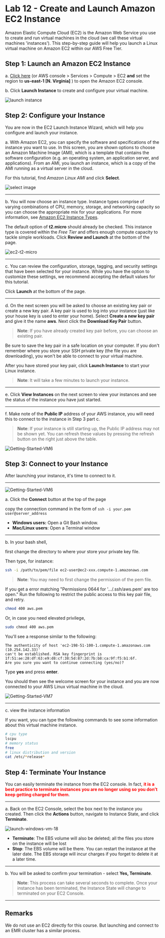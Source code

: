 # Lab 12 - Create and Launch Amazon EC2 Instance

Amazon Elastic Compute Cloud (EC2) is the Amazon Web Service you use to create and run virtual machines in the cloud (we call these virtual machines 'instances'). This step-by-step guide will help you launch a Linux virtual machine on Amazon EC2 within our AWS Free Tier.

## Step 1: Launch an Amazon EC2 Instance

a. [Click here](https://console.aws.amazon.com/ec2/v2/home?region=us-east-1#) (or AWS console > Services > Compute > EC2 **and** set the region to **us-east-1 [N. Virginia]** ) to open the Amazon EC2 console. 

b. Click **Launch Instance** to create and configure your virtual machine.

![launch instance](img/launch-instance.png)

## Step 2: Configure your Instance
You are now in the EC2 Launch Instance Wizard, which will help you configure and launch your instance.

a. With Amazon EC2, you can specify the software and specifications of the instance you want to use. In this screen, you are shown options to choose an Amazon Machine Image (AMI), which is a template that contains the software configuration (e.g. an operating system, an application server, and applications).  From an AMI, you launch an instance, which is a copy of the AMI running as a virtual server in the cloud.

For this tutorial, find *Amazon Linux AMI* and click **Select**.

![select image](img/select_image.png)

***

b. You will now choose an instance type. Instance types comprise of varying combinations of CPU, memory, storage, and networking capacity so you can choose the appropriate mix for your applications. For more information, see [Amazon EC2 Instance Types](https://aws.amazon.com/ec2/instance-types/).


The default option of **t2.micro** should already be checked. This instance type is covered within the *Free Tier* and offers enough compute capacity to tackle simple workloads. Click **Review and Launch** at the bottom of the page.

![ec2-t2-micro](img/ec2-t2-micro.png)

***

c. You can review the configuration, storage, tagging, and security settings that have been selected for your instance. While you have the option to customize these settings, we recommend accepting the default values for this tutorial. 

Click **Launch** at the bottom of the page.

***

d. On the next screen you will be asked to choose an existing key pair or create a new key pair. A key pair is used to log into your instance (just like your house key is used to enter your home). Select **Create a new key pair** and give it the name **aws**. Next click the **Download Key Pair** button.

> **Note**: If you have already created key pair before, you can choose an existing pair.

Be sure to save the key pair in a safe location on your computer. If you don't remember where you store your SSH private key (the file you are downloading), you won't be able to connect to your virtual machine.

After you have stored your key pair, click **Launch Instance** to start your Linux instance.

> **Note**: It will take a few minutes to launch your instance.


***

e. Click **View Instances** on the next screen to view your instances and see the status of the instance you have just started.


***

f. Make note of the **Public IP** address of your AWS instance, you will need this to connect to the instance in Step 3 part c.

> **Note**: If your instance is still starting up, the Public IP address may not be shown yet. You can refresh these values by pressing the refresh button on the right just above the table.

![Getting-Started-VM6](img/Getting-Started-VM6.png)

## Step 3: Connect to your Instance

After launching your instance, it's time to connect to it.

***

![Getting-Started-VM6](img/connect.jpg)

a. Click the **Connect** button at the top of the page

copy the connection command in the form of `ssh -i your.pem user@server_address`

- **Windows users:**  Open a Git Bash window.
- **Mac/Linux users**: Open a Terminal window

***

b. In your bash shell,

first change the directory to where your store your private key file. 

Then type, for instance:

```bash
ssh -i /path/to/pem/file ec2-user@ec2-xxx.compute-1.amazonaws.com
```

> **Note**: You may need to first change the permission of the pem file. 

If you get a error matching "Permissions 0644 for '.../.ssh/aws.pem' are too open." Run the following to restrict the public access to this key pair file, and retry.

```bash
chmod 400 aws.pem
```

Or, in case you need elevated privilege,

```bash
sudo chmod 400 aws.pem
```

You'll see a response similar to the following:

```
The authenticity of host 'ec2-198-51-100-1.compute-1.amazonaws.com (10.254.142.33)' 
can't be established. RSA key fingerprint is 
1f:51:ae:28:df:63:e9:d8:cf:38:5d:87:2d:7b:b8:ca:9f:f5:b1:6f. 
Are you sure you want to continue connecting (yes/no)?
```

Type **yes** and press **enter**. 

You should then see the welcome screen for your instance and you are now connected to your AWS Linux virtual machine in the cloud.

![Getting-Started-VM7](img/Getting-Started-VM7.png)


***

c. view the instance information

If you want, you can type the following commands to see some information about this virtual machine instance.

```bash
# cpu type
lscpu
# memory status 
free 
# linux distribution and version
cat /etc/*release* 
```

## Step 4: Terminate Your Instance

You can easily terminate the instance from the EC2 console. In fact, **<span style='color:red'>it is a best practice to terminate instances you are no longer using so you don’t keep getting charged for them</span>**.

***

a. Back on the EC2 Console, select the box next to the instance you created.  Then click the **Actions** button, navigate to Instance State, and click **Terminate**.

![launch-windows-vm-18](img/launch-windows-vm-18.png)

- **Terminate**: The EBS volume will also be deleted; all the files you store on the instance will be lost
- **Stop**: The EBS volume will be there. You can restart the instance at the later date. The EBS storage will incur charges if you forget to delete it at a later time. 

***

b. You will be asked to confirm your termination - select **Yes, Terminate**.

> **Note**: This process can take several seconds to complete.  Once your instance has been terminated, the Instance State will change to terminated on your EC2 Console.

***

## Remarks

We do not use an EC2 directly for this course. But launching and connect to an EMR cluster has a similar process. 